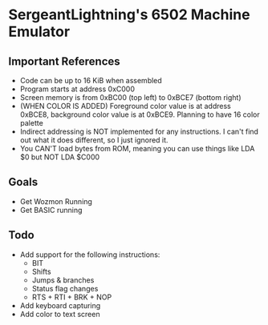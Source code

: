 # SergeantLightning's 6502 Machine Emulator

## Important References

- Code can be up to 16 KiB when assembled
- Program starts at address 0xC000
- Screen memory is from 0xBC00 (top left) to 0xBCE7 (bottom right)
- (WHEN COLOR IS ADDED) Foreground color value is at address 0xBCE8, background color value is at 0xBCE9. Planning to have 16 color palette
- Indirect addressing is NOT implemented for any instructions. I can't find out what it does different, so I just ignored it.
- You CAN'T load bytes from ROM, meaning you can use things like LDA $0 but NOT LDA $C000

## Goals

- Get Wozmon Running
- Get BASIC running

## Todo
- Add support for the following instructions:
	- BIT
	- Shifts
	- Jumps & branches
	- Status flag changes
	- RTS + RTI + BRK + NOP
- Add keyboard capturing
- Add color to text screen
